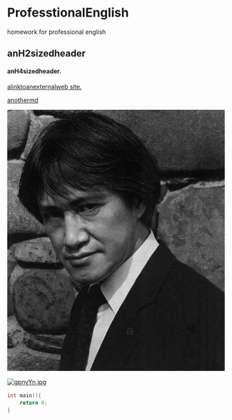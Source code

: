 # ProfesstionalEnglish
homework for professional english

##  anH2sizedheader

#### anH4sizedheader.

[alinktoanexternalweb site.](https://www.baidu.com)

[anothermd](https://github.com/PaofYueng/ProfesstionalEnglish/blob/main/another.md)

![apicture.jpg](https://github.com/PaofYueng/ProfesstionalEnglish/blob/main/apicture.jpg)

[![gpnyYn.jpg](https://z3.ax1x.com/2021/04/26/gpnyYn.jpg)](https://imgtu.com/i/gpnyYn)

```cpp
int main(){
	return 0;
}
```

